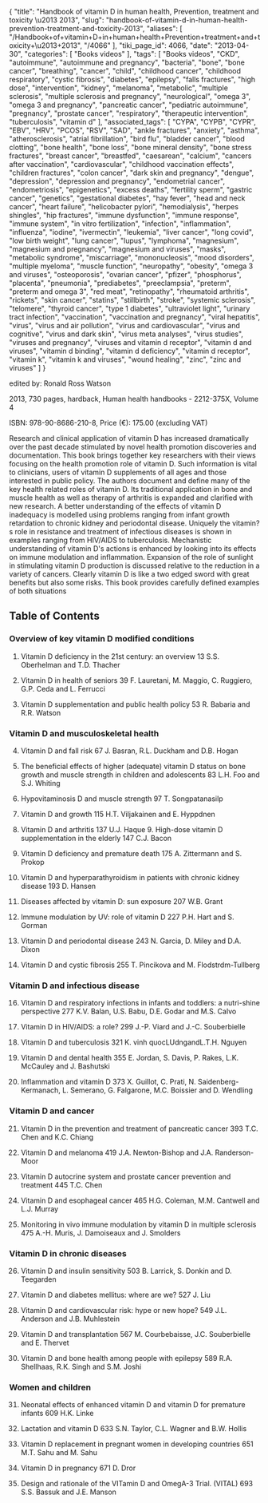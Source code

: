 {
    "title": "Handbook of vitamin D in human health, Prevention, treatment and toxicity \u2013 2013",
    "slug": "handbook-of-vitamin-d-in-human-health-prevention-treatment-and-toxicity-2013",
    "aliases": [
        "/Handbook+of+vitamin+D+in+human+health+Prevention+treatment+and+toxicity+\u2013+2013",
        "/4066"
    ],
    "tiki_page_id": 4066,
    "date": "2013-04-30",
    "categories": [
        "Books videos"
    ],
    "tags": [
        "Books videos",
        "CKD",
        "autoimmune",
        "autoimmune and pregnancy",
        "bacteria",
        "bone",
        "bone cancer",
        "breathing",
        "cancer",
        "child",
        "childhood cancer",
        "childhood respiratory",
        "cystic fibrosis",
        "diabetes",
        "epilepsy",
        "falls fractures",
        "high dose",
        "intervention",
        "kidney",
        "melanoma",
        "metabolic",
        "multiple sclerosis",
        "multiple sclerosis and pregnancy",
        "neurological",
        "omega 3",
        "omega 3 and pregnancy",
        "pancreatic cancer",
        "pediatric autoimmune",
        "pregnancy",
        "prostate cancer",
        "respiratory",
        "therapeutic intervention",
        "tuberculosis",
        "vitamin d"
    ],
    "associated_tags": [
        "CYPA",
        "CYPB",
        "CYPR",
        "EBV",
        "HRV",
        "PCOS",
        "RSV",
        "SAD",
        "ankle fractures",
        "anxiety",
        "asthma",
        "atherosclerosis",
        "atrial fibrillation",
        "bird flu",
        "bladder cancer",
        "blood clotting",
        "bone health",
        "bone loss",
        "bone mineral density",
        "bone stress fractures",
        "breast cancer",
        "breastfed",
        "caesarean",
        "calcium",
        "cancers after vaccination",
        "cardiovascular",
        "childhood vaccination effects",
        "children fractures",
        "colon cancer",
        "dark skin and pregnancy",
        "dengue",
        "depression",
        "depression and pregnancy",
        "endometrial cancer",
        "endometriosis",
        "epigenetics",
        "excess deaths",
        "fertility sperm",
        "gastric cancer",
        "genetics",
        "gestational diabetes",
        "hay fever",
        "head and neck cancer",
        "heart failure",
        "helicobacter pylori",
        "hemodialysis",
        "herpes shingles",
        "hip fractures",
        "immune dysfunction",
        "immune response",
        "immune system",
        "in vitro fertilization",
        "infection",
        "inflammation",
        "influenza",
        "iodine",
        "ivermectin",
        "leukemia",
        "liver cancer",
        "long covid",
        "low birth weight",
        "lung cancer",
        "lupus",
        "lymphoma",
        "magnesium",
        "magnesium and pregnancy",
        "magnesium and viruses",
        "masks",
        "metabolic syndrome",
        "miscarriage",
        "mononucleosis",
        "mood disorders",
        "multiple myeloma",
        "muscle function",
        "neuropathy",
        "obesity",
        "omega 3 and viruses",
        "osteoporosis",
        "ovarian cancer",
        "pfizer",
        "phosphorus",
        "placenta",
        "pneumonia",
        "prediabetes",
        "preeclampsia",
        "preterm",
        "preterm and omega 3",
        "red meat",
        "retinopathy",
        "rheumatoid arthritis",
        "rickets",
        "skin cancer",
        "statins",
        "stillbirth",
        "stroke",
        "systemic sclerosis",
        "telomere",
        "thyroid cancer",
        "type 1 diabetes",
        "ultraviolet light",
        "urinary tract infection",
        "vaccination",
        "vaccination and pregnancy",
        "viral hepatitis",
        "virus",
        "virus and air pollution",
        "virus and cardiovascular",
        "virus and cognitive",
        "virus and dark skin",
        "virus meta analyses",
        "virus studies",
        "viruses and pregnancy",
        "viruses and vitamin d receptor",
        "vitamin d and viruses",
        "vitamin d binding",
        "vitamin d deficiency",
        "vitamin d receptor",
        "vitamin k",
        "vitamin k and viruses",
        "wound healing",
        "zinc",
        "zinc and viruses"
    ]
}


edited by: Ronald Ross Watson

2013, 730 pages, hardback, Human health handbooks - 2212-375X, Volume 4

ISBN: 978-90-8686-210-8, Price (€): 175.00 (excluding VAT)

Research and clinical application of vitamin D has increased dramatically over the past decade stimulated by novel health promotion discoveries and documentation. This book brings together key researchers with their views focusing on the health promotion role of vitamin D. Such information is vital to clinicians, users of vitamin D supplements of all ages and those interested in public policy. The authors document and define many of the key health related roles of vitamin D. Its traditional application in bone and muscle health as well as therapy of arthritis is expanded and clarified with new research. A better understanding of the effects of vitamin D inadequacy is modelled using problems ranging from infant growth retardation to chronic kidney and periodontal disease. Uniquely the vitamin?s role in resistance and treatment of infectious diseases is shown in examples ranging from HIV/AIDS to tuberculosis. Mechanistic understanding of vitamin D's actions is enhanced by looking into its effects on immune modulation and inflammation. Expansion of the role of sunlight in stimulating vitamin D production is discussed relative to the reduction in a variety of cancers. Clearly vitamin D is like a two edged sword with great benefits but also some risks. This book provides carefully defined examples of both situations

## Table of Contents

### Overview of key vitamin D modified conditions

1. Vitamin D deficiency in the 21st century: an overview 13 S.S. Oberhelman and T.D. Thacher

2. Vitamin D in health of seniors 39 F. Lauretani, M. Maggio, C. Ruggiero, G.P. Ceda and L. Ferrucci

3. Vitamin D supplementation and public health policy 53 R. Babaria and R.R. Watson

### Vitamin D and musculoskeletal health

4. Vitamin D and fall risk 67 J. Basran, R.L. Duckham and D.B. Hogan

5. The beneficial effects of higher (adequate) vitamin D status on bone growth and muscle strength in children and adolescents 83 L.H. Foo and S.J. Whiting

6. Hypovitaminosis D and muscle strength 97 T. Songpatanasilp

7. Vitamin D and growth 115 H.T. Viljakainen and E. Hyppdnen

8. Vitamin D and arthritis 137 U.J. Haque 9. High-dose vitamin D supplementation in the elderly 147 C.J. Bacon

10. Vitamin D deficiency and premature death 175 A. Zittermann and S. Prokop

11. Vitamin D and hyperparathyroidism in patients with chronic kidney disease 193 D. Hansen

12. Diseases affected by vitamin D: sun exposure 207 W.B. Grant

13. Immune modulation by UV: role of vitamin D 227 P.H. Hart and S. Gorman

14. Vitamin D and periodontal disease 243 N. Garcia, D. Miley and D.A. Dixon

15. Vitamin D and cystic fibrosis 255 T. Pincikova and M. Flodstrdm-Tullberg

### Vitamin D and infectious disease

16. Vitamin D and respiratory infections in infants and toddlers: a nutri-shine perspective 277 K.V. Balan, U.S. Babu, D.E. Godar and M.S. Calvo

17. Vitamin D in HIV/AIDS: a role? 299 J.-P. Viard and J.-C. Souberbielle

18. Vitamin D and tuberculosis 321 K. vinh quocLUdngandL.T.H. Nguyen

19. Vitamin D and dental health 355 E. Jordan, S. Davis, P. Rakes, L.K. McCauley and J. Bashutski

20. Inflammation and vitamin D 373 X. Guillot, C. Prati, N. Saidenberg-Kermanach, L. Semerano, G. Falgarone, M.C. Boissier and D. Wendling

### Vitamin D and cancer

21. Vitamin D in the prevention and treatment of pancreatic cancer 393 T.C. Chen and K.C. Chiang

22. Vitamin D and melanoma 419 J.A. Newton-Bishop and J.A. Randerson-Moor

23. Vitamin D autocrine system and prostate cancer prevention and treatment 445 T.C. Chen

24. Vitamin D and esophageal cancer 465 H.G. Coleman, M.M. Cantwell and L.J. Murray

25. Monitoring in vivo immune modulation by vitamin D in multiple sclerosis 475 A.-H. Muris, J. Damoiseaux and J. Smolders

### Vitamin D in chronic diseases

26. Vitamin D and insulin sensitivity 503 B. Larrick, S. Donkin and D. Teegarden

27. Vitamin D and diabetes mellitus: where are we? 527 J. Liu

28. Vitamin D and cardiovascular risk: hype or new hope? 549 J.L. Anderson and J.B. Muhlestein

29. Vitamin D and transplantation 567 M. Courbebaisse, J.C. Souberbielle and E. Thervet

30. Vitamin D and bone health among people with epilepsy 589 R.A. Shellhaas, R.K. Singh and S.M. Joshi

### Women and children

31. Neonatal effects of enhanced vitamin D and vitamin D for premature infants 609 H.K. Linke

32. Lactation and vitamin D 633 S.N. Taylor, C.L. Wagner and B.W. Hollis

33. Vitamin D replacement in pregnant women in developing countries 651 M.T. Sahu and M. Sahu

34. Vitamin D in pregnancy 671 D. Dror 

35. Design and rationale of the VITamin D and OmegA-3 Trial. (VITAL) 693 S.S. Bassuk and J.E. Manson